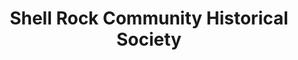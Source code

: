 ---
layout: repo
title: "Shell Rock Community Historical Society"
id: 12395
permalink: repos/12395/
---